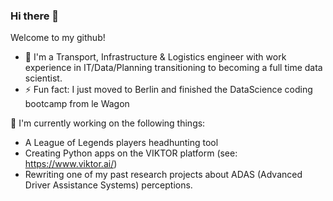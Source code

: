 ### Hi there 👋

Welcome to my github!

- 🌱 I'm a Transport, Infrastructure & Logistics engineer with work experience in IT/Data/Planning transitioning to becoming a full time data scientist.
- ⚡ Fun fact: I just moved to Berlin and finished the DataScience coding bootcamp from le Wagon

🔭 I'm currently working on the following things: 
- A League of Legends players headhunting tool
- Creating Python apps on the VIKTOR platform (see: https://www.viktor.ai/)
- Rewriting one of my past research projects about ADAS (Advanced Driver Assistance Systems) perceptions.

